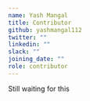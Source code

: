 ```yaml
---
name: Yash Mangal
title: Contributor
github: yashmangal112
twitter: ""
linkedin: ""
slack: ""
joining_date: ""
role: contributor
---
```


Still waiting for this
